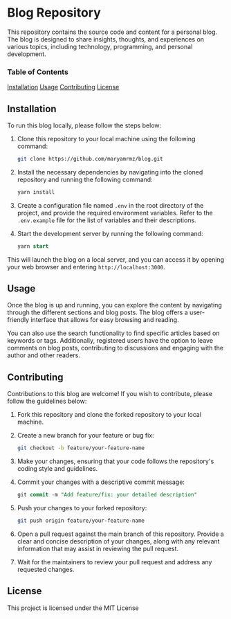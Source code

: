 # Blog Repository

This repository contains the source code and content for a personal blog. The blog is designed to share insights, thoughts, and experiences on various topics, including technology, programming, and personal development.

### Table of Contents

[Installation](#Installation)
[Usage](#usage)
[Contributing](#Contributing)
[License](#License)

## Installation

To run this blog locally, please follow the steps below:

1. Clone this repository to your local machine using the following command:

   ```bash
   git clone https://github.com/maryamrmz/blog.git
   ```

2. Install the necessary dependencies by navigating into the cloned repository and running the following command:

   ```sql
   yarn install
   ```

3. Create a configuration file named `.env` in the root directory of the project, and provide the required environment variables. Refer to the `.env.example` file for the list of variables and their descriptions.

4. Start the development server by running the following command:

   ```sql
   yarn start
   ```

This will launch the blog on a local server, and you can access it by opening your web browser and entering `http://localhost:3000`.

## Usage

Once the blog is up and running, you can explore the content by navigating through the different sections and blog posts. The blog offers a user-friendly interface that allows for easy browsing and reading.

You can also use the search functionality to find specific articles based on keywords or tags. Additionally, registered users have the option to leave comments on blog posts, contributing to discussions and engaging with the author and other readers.

## Contributing

Contributions to this blog are welcome! If you wish to contribute, please follow the guidelines below:

1. Fork this repository and clone the forked repository to your local machine.

2. Create a new branch for your feature or bug fix:

   ```bash
   git checkout -b feature/your-feature-name
   ```

3. Make your changes, ensuring that your code follows the repository's coding style and guidelines.

4. Commit your changes with a descriptive commit message:

   ```sql
   git commit -m "Add feature/fix: your detailed description"
   ```

5. Push your changes to your forked repository:

   ```bash
   git push origin feature/your-feature-name
   ```

6. Open a pull request against the main branch of this repository. Provide a clear and concise description of your changes, along with any relevant information that may assist in reviewing the pull request.

7. Wait for the maintainers to review your pull request and address any requested changes.

## License

This project is licensed under the MIT License
